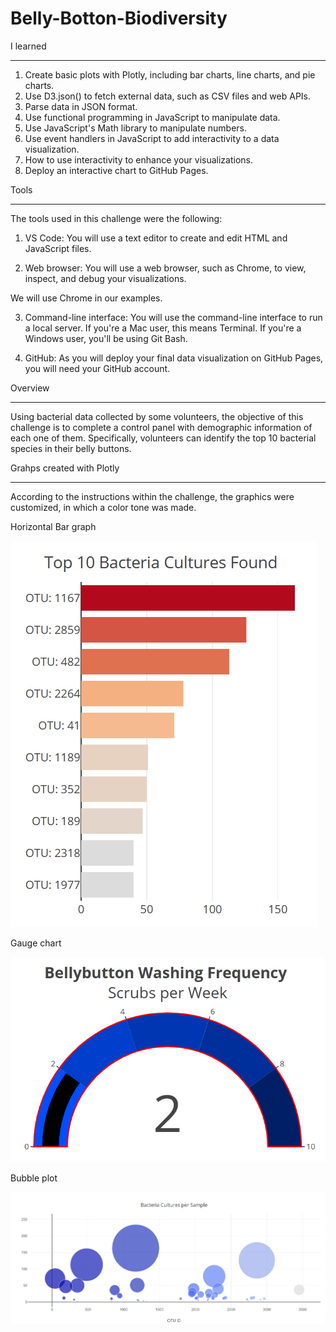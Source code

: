 # Belly-Botton-Biodiversity


I learned
_____________________________________________________________________________________________________________________________________________________________

1. Create basic plots with Plotly, including bar charts, line charts, and pie charts.
2. Use D3.json() to fetch external data, such as CSV files and web APIs.
3. Parse data in JSON format.
4. Use functional programming in JavaScript to manipulate data.
5. Use JavaScript's Math library to manipulate numbers.
6. Use event handlers in JavaScript to add interactivity to a data visualization.
7. How to use interactivity to enhance your visualizations.
8. Deploy an interactive chart to GitHub Pages.



Tools
_____________________________________________________________________________________________________________________________________________________________

The tools used in this challenge were the following:

1. VS Code: You will use a text editor to create and edit HTML and JavaScript files.

2. Web browser: You will use a web browser, such as Chrome, to view, inspect, and debug your visualizations. 

We will use Chrome in our examples.

3. Command-line interface: You will use the command-line interface to run a local server. If you're a Mac user, this means Terminal. If you're a Windows user, you'll be using Git Bash.

4. GitHub: As you will deploy your final data visualization on GitHub Pages, you will need your GitHub account.


Overview
_____________________________________________________________________________________________________________________________________________________________

Using bacterial data collected by some volunteers, the objective of this challenge is to complete a control panel with demographic information of each one of them. Specifically, volunteers can identify the top 10 bacterial species in their belly buttons.



Grahps created with Plotly
_____________________________________________________________________________________________________________________________________________________________

According to the instructions within the challenge, the graphics were customized, in which a color tone was made.

Horizontal Bar graph

![image](https://github.com/RodrigoCR25/Belly-Botton-Biodiversity/blob/main/Horizontal%20Bar.png)

Gauge chart

![image](https://github.com/RodrigoCR25/Belly-Botton-Biodiversity/blob/main/Gauge%20chart.png)

Bubble plot

![image](https://github.com/RodrigoCR25/Belly-Botton-Biodiversity/blob/main/Bubble%20plot.png)

